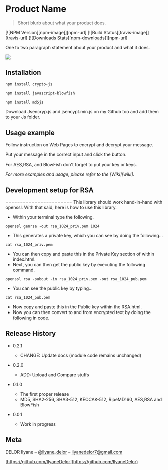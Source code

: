 # Product Name
> Short blurb about what your product does.

[![NPM Version][npm-image]][npm-url]
[![Build Status][travis-image]][travis-url]
[![Downloads Stats][npm-downloads]][npm-url]

One to two paragraph statement about your product and what it does.

![](header.png)

## Installation

```sh
npm install crypto-js
```
```sh
npm install javascript-blowfish
```
```sh
npm install md5js

```
Download Jsencryp.js and jsencypt.min.js on my Github too and add them to your Js folder.

## Usage example

Follow instruction on Web Pages to encrypt and decrypt your message.

Put your message in the correct input and click the button.

For AES,RSA, and BlowFish don't forget to put your key or keys.

_For more examples and usage, please refer to the [Wiki][wiki]._

## Development setup for RSA

=======================
This library should work hand-in-hand with openssl.  With that said, here is how to use this library.

 - Within your terminal type the following.

```
openssl genrsa -out rsa_1024_priv.pem 1024
```

 - This generates a private key, which you can see by doing the following...

```
cat rsa_1024_priv.pem
```

 - You can then copy and paste this in the Private Key section of within index.html.
 - Next, you can then get the public key by executing the following command.

```
openssl rsa -pubout -in rsa_1024_priv.pem -out rsa_1024_pub.pem
```

 - You can see the public key by typing...

```
cat rsa_1024_pub.pem
```

 - Now copy and paste this in the Public key within the RSA.html.
 - Now you can then convert to and from encrypted text by doing the following in code.

## Release History

* 0.2.1
    * CHANGE: Update docs (module code remains unchanged)
* 0.2.0
   
    * ADD: Upload and Compare stuffs
* 0.1.0
    * The first proper release
    * MD5, SHA2-256, SHA3-512, KECCAK-512, RipeMD160, AES,RSA and BlowFish
* 0.0.1
    * Work in progress

## Meta

DELOR Ilyane – [@ilyane_delor](https://twitter.com/ilyane_delor) – ilyanedelor7@gmail.com


[https://github.com/IlyaneDelor](https://github.com/IlyaneDelor)

